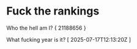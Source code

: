 # Fuck the rankings

Who the hell am I?
{ 21188656 }

What fucking year is it?
[ 2025-07-17T12:13:20Z ]
